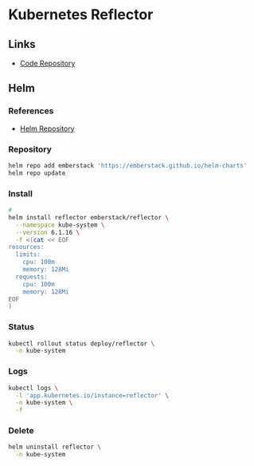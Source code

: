 # Kubernetes Reflector

## Links

- [Code Repository](https://github.com/emberstack/kubernetes-reflector)

## Helm

### References

- [Helm Repository](https://github.com/emberstack/kubernetes-reflector/tree/main/src/helm/reflector)

### Repository

```sh
helm repo add emberstack 'https://emberstack.github.io/helm-charts'
helm repo update
```

### Install

```sh
#
helm install reflector emberstack/reflector \
  --namespace kube-system \
  --version 6.1.16 \
  -f <(cat << EOF
resources:
  limits:
    cpu: 100m
    memory: 128Mi
  requests:
    cpu: 100m
    memory: 128Mi
EOF
)
```

### Status

```sh
kubectl rollout status deploy/reflector \
  -n kube-system
```

### Logs

```sh
kubectl logs \
  -l 'app.kubernetes.io/instance=reflector' \
  -n kube-system \
  -f
```

### Delete

```sh
helm uninstall reflector \
  -n kube-system
```

